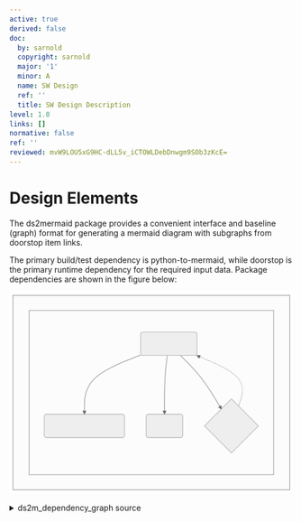 ```yaml
---
active: true
derived: false
doc:
  by: sarnold
  copyright: sarnold
  major: '1'
  minor: A
  name: SW Design
  ref: ''
  title: SW Design Description
level: 1.0
links: []
normative: false
ref: ''
reviewed: mvW9LOU5xG9HC-dLL5v_iCTOWLDebDnwgm9SOb3zKcE=
---
```


# Design Elements

The ds2mermaid package provides a convenient interface and baseline
(graph) format for generating a mermaid diagram with subgraphs from
doorstop item links.

The primary build/test dependency is python-to-mermaid, while
doorstop is the primary runtime dependency for the required input
data. Package dependencies are shown in the figure below:

![doorstop-to-mermaid software units](assets/ds2m_dependency_graph.svg)
<details>
  <summary>ds2m_dependency_graph source</summary>
  ds2mermaid dependency graph showing primary software units.

```mermaid
graph TB
  subgraph id1[Static Dependencies]
    subgraph id2[Packages]
      A(ds2mermaid)
      B(python-to-mermaid)
      C(munch)
      D{doorstop}
    end
  end
  A ==> B & C
  D ==> A
  A -.-> D
```
</details>